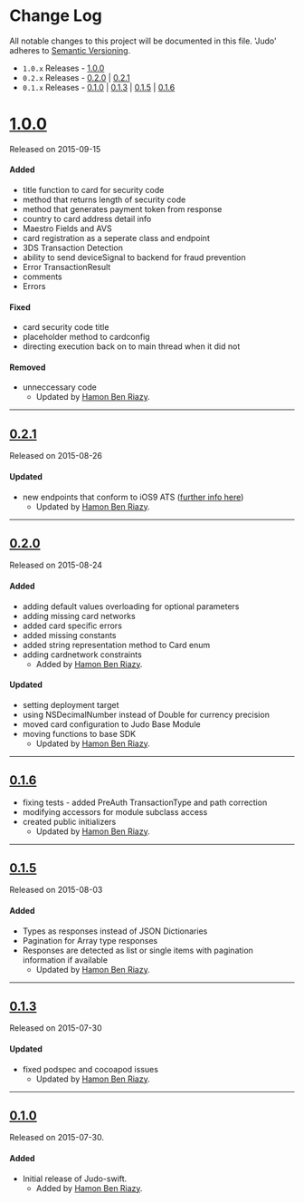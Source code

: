 # Change Log
All notable changes to this project will be documented in this file.
'Judo' adheres to [Semantic Versioning](http://semver.org/).

- `1.0.x` Releases - [1.0.0](#100)
- `0.2.x` Releases - [0.2.0](#020) | [0.2.1](#021)
- `0.1.x` Releases - [0.1.0](#010) | [0.1.3](#013) | [0.1.5](#015) | [0.1.6](#016)


# [1.0.0](https://github.com/JudoPay/Judo-Swift/tag/1.0.0)
Released on 2015-09-15

#### Added
- title function to card for security code
- method that returns length of security code
- method that generates payment token from response
- country to card address detail info
- Maestro Fields and AVS
- card registration as a seperate class and endpoint
- 3DS Transaction Detection
- ability to send deviceSignal to backend for fraud prevention
- Error TransactionResult
- comments
- Errors
#### Fixed
- card security code title
- placeholder method to cardconfig
- directing execution back on to main thread when it did not
#### Removed
- unneccessary code
	- Updated by [Hamon Ben Riazy](https://github.com/ryce).

---
## [0.2.1](https://github.com/JudoPay/Judo-Swift/tag/0.2.1)
Released on 2015-08-26

#### Updated
- new endpoints that conform to iOS9 ATS ([further info here](https://developer.apple.com/library/prerelease/mac/technotes/App-Transport-Security-Technote/index.html))
	- Updated by [Hamon Ben Riazy](https://github.com/ryce).
---
## [0.2.0](https://github.com/JudoPay/Judo-Swift/tag/0.2.0)
Released on 2015-08-24

#### Added
- adding default values overloading for optional parameters
- adding missing card networks
- added card specific errors
- added missing constants
- added string representation method to Card enum
- adding cardnetwork constraints
	- Added by [Hamon Ben Riazy](https://github.com/ryce).

#### Updated
- setting deployment target
- using NSDecimalNumber instead of Double for currency precision
- moved card configuration to Judo Base Module
- moving functions to base SDK
	- Updated by [Hamon Ben Riazy](https://github.com/ryce).

---
## [0.1.6](https://github.com/JudoPay/Judo-Swift/tag/0.1.6)
- fixing tests - added PreAuth TransactionType and path correction
- modifying accessors for module subclass access
- created public initializers
	- Updated by [Hamon Ben Riazy](https://github.com/ryce).

---
## [0.1.5](https://github.com/JudoPay/Judo-Swift/tag/0.1.5)
Released on 2015-08-03

#### Added
- Types as responses instead of JSON Dictionaries
- Pagination for Array type responses
- Responses are detected as list or single items with pagination information if available
	- Updated by [Hamon Ben Riazy](https://github.com/ryce).

---
## [0.1.3](https://bitbucket.org/judo/judo-swift/commits/tag/0.1.3)
Released on 2015-07-30

#### Updated
- fixed podspec and cocoapod issues
	- Updated by [Hamon Ben Riazy](https://github.com/ryce).

---
## [0.1.0](https://bitbucket.org/judo/judo-swift/commits/tag/0.1.0)
Released on 2015-07-30.

#### Added
- Initial release of Judo-swift.
  - Added by [Hamon Ben Riazy](https://github.com/ryce).